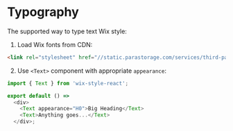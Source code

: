 # Typography

The supported way to type text Wix style:

1. Load Wix fonts from CDN:

```html
<link rel="stylesheet" href="//static.parastorage.com/services/third-party/fonts/Helvetica/fontFace.css">
```

2. Use `<Text>` component with appropriate `appearance`:
```js
import { Text } from 'wix-style-react';

export default () =>
  <div>
    <Text appearance="H0">Big Heading</Text>
    <Text>Anything goes...</Text>
  </div>;
```

